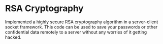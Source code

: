 # RSA Cryptography

Implemented a highly secure RSA cryptography algorithm in a server-client socket framework. This code can be used to save your passwords or other confidential data remotely to a server without any worries of it getting hacked.
